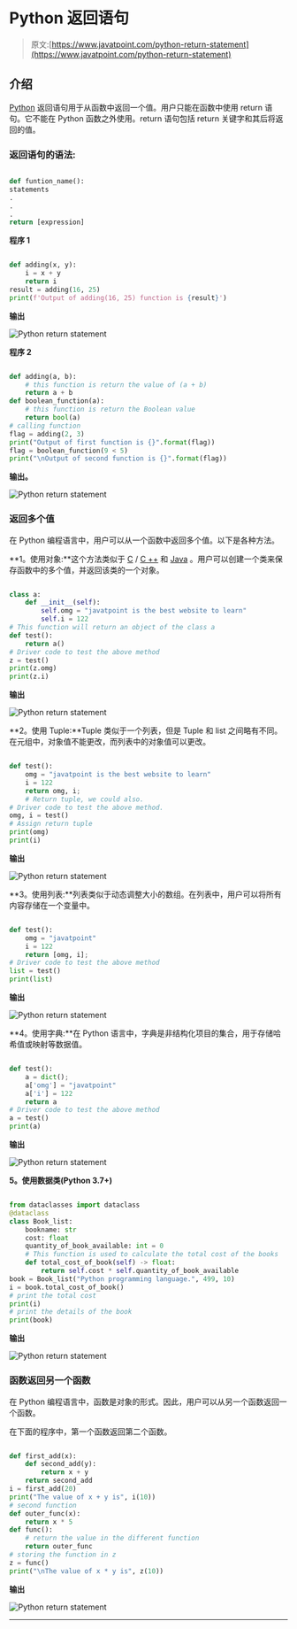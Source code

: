 # Python 返回语句

> 原文:[https://www.javatpoint.com/python-return-statement](https://www.javatpoint.com/python-return-statement)

## 介绍

[Python](https://www.javatpoint.com/python-tutorial) 返回语句用于从函数中返回一个值。用户只能在函数中使用 return 语句。它不能在 Python 函数之外使用。return 语句包括 return 关键字和其后将返回的值。

### 返回语句的语法:

```py

def funtion_name():
statements
.
.
.
return [expression]

```

**程序 1**

```py

def adding(x, y):
    i = x + y
    return i
result = adding(16, 25)
print(f'Output of adding(16, 25) function is {result}')

```

**输出**

![Python return statement](img/e978d9a1a130d4d5560edec9924c34c6.png)

**程序 2**

```py

def adding(a, b):
	# this function is return the value of (a + b)
	return a + b
def boolean_function(a):
	# this function is return the Boolean value
	return bool(a)
# calling function
flag = adding(2, 3)
print("Output of first function is {}".format(flag))
flag = boolean_function(9 < 5)
print("\nOutput of second function is {}".format(flag))

```

**输出。**

![Python return statement](img/6cf682a3206d3a3f566f755340cd6296.png)

### 返回多个值

在 Python 编程语言中，用户可以从一个函数中返回多个值。以下是各种方法。

**1。使用对象:**这个方法类似于 [C](https://www.javatpoint.com/c-programming-language-tutorial) / [C ++](https://www.javatpoint.com/cpp-tutorial) 和 [Java](https://www.javatpoint.com/java-tutorial) 。用户可以创建一个类来保存函数中的多个值，并返回该类的一个对象。

```py

class a:
	def __init__(self):
		self.omg = "javatpoint is the best website to learn"
		self.i = 122
# This function will return an object of the class a
def test():
	return a()
# Driver code to test the above method
z = test()
print(z.omg)
print(z.i)

```

**输出**

![Python return statement](img/c8f83d023681c1a694f99bc5f872fe1c.png)

**2。使用 Tuple:**Tuple 类似于一个列表，但是 Tuple 和 list 之间略有不同。在元组中，对象值不能更改，而列表中的对象值可以更改。

```py

def test():
	omg = "javatpoint is the best website to learn"
	i = 122
	return omg, i; 
    # Return tuple, we could also.	
# Driver code to test the above method.
omg, i = test() 
# Assign return tuple
print(omg)
print(i)

```

**输出**

![Python return statement](img/8cb0dc59c1cb15a6dc6de9dd57974855.png)

**3。使用列表:**列表类似于动态调整大小的数组。在列表中，用户可以将所有内容存储在一个变量中。

```py

def test():
	omg = "javatpoint"
	i = 122
	return [omg, i];
# Driver code to test the above method
list = test()
print(list)

```

**输出**

![Python return statement](img/923d852eaca6717a08b57a348e934803.png)

**4。使用字典:**在 Python 语言中，字典是非结构化项目的集合，用于存储哈希值或映射等数据值。

```py

def test():
	a = dict();
	a['omg'] = "javatpoint"
	a['i'] = 122
	return a	
# Driver code to test the above method
a = test()
print(a)

```

**输出**

![Python return statement](img/a2bf0b9d0e982020f43e7b1aac785ebf.png)

**5。使用数据类(Python 3.7+)**

```py

from dataclasses import dataclass
@dataclass
class Book_list:
	bookname: str
	cost: float
	quantity_of_book_available: int = 0		
	# This function is used to calculate the total cost of the books	
	def total_cost_of_book(self) -> float:
		return self.cost * self.quantity_of_book_available       
book = Book_list("Python programming language.", 499, 10)
i = book.total_cost_of_book()
# print the total cost
print(i)
# print the details of the book
print(book)

```

**输出**

![Python return statement](img/37b0cca8d6122d4e585ef19238add2fb.png)

### 函数返回另一个函数

在 Python 编程语言中，函数是对象的形式。因此，用户可以从另一个函数返回一个函数。

在下面的程序中，第一个函数返回第二个函数。

```py

def first_add(x):
	def second_add(y):
		return x + y
	return second_add
i = first_add(20)
print("The value of x + y is", i(10))
# second function
def outer_func(x):
	return x * 5
def func():
	# return the value in the different function
	return outer_func
# storing the function in z
z = func()
print("\nThe value of x * y is", z(10))

```

**输出**

![Python return statement](img/bb321550f80da7efa3417c73de23d5b9.png)

* * *
